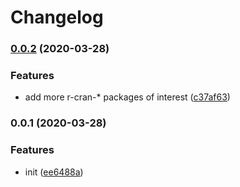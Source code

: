 # Changelog

### [0.0.2](https://github.com/vst/openfaas-template-r-httpuv/compare/0.0.1...0.0.2) (2020-03-28)


### Features

* add more r-cran-* packages of interest ([c37af63](https://github.com/vst/openfaas-template-r-httpuv/commit/c37af6379c6fc9ba0ffdb8369e5da53f61d70aac))

### 0.0.1 (2020-03-28)


### Features

* init ([ee6488a](https://github.com/vst/openfaas-template-r-httpuv/commit/ee6488a8f1ce624c2d2d4559bfd80682c95feee7))
